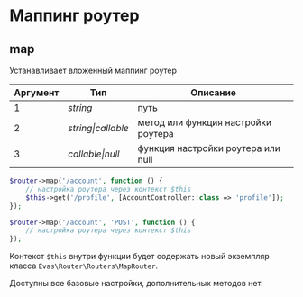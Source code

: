 # Маппинг роутер

## map
Устанавливает вложенный маппинг роутер

| Аргумент | Тип | Описание |
|-----------|-----|----------|
| 1 | *string* | путь |
| 2 | *string\|callable* | метод или функция настройки роутера |
| 3 | *callable\|null* | функция настройки роутера или null |

```PHP
$router->map('/account', function () {
    // настройка роутера через контекст $this
    $this->get('/profile', [AccountController::class => 'profile']);
});
```

```PHP
$router->map('/account', 'POST', function () {
    // настройка роутера через контекст $this
});
```

Контекст `$this` внутри функции будет содержать новый экземпляр класса `Evas\Router\Routers\MapRouter`.

Доступны все базовые настройки, дополнительных методов нет.
